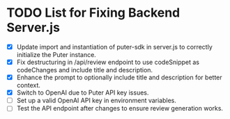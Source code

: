 # TODO List for Fixing Backend Server.js

- [x] Update import and instantiation of puter-sdk in server.js to correctly initialize the Puter instance.
- [x] Fix destructuring in /api/review endpoint to use codeSnippet as codeChanges and include title and description.
- [x] Enhance the prompt to optionally include title and description for better context.
- [x] Switch to OpenAI due to Puter API key issues.
- [ ] Set up a valid OpenAI API key in environment variables.
- [ ] Test the API endpoint after changes to ensure review generation works.
